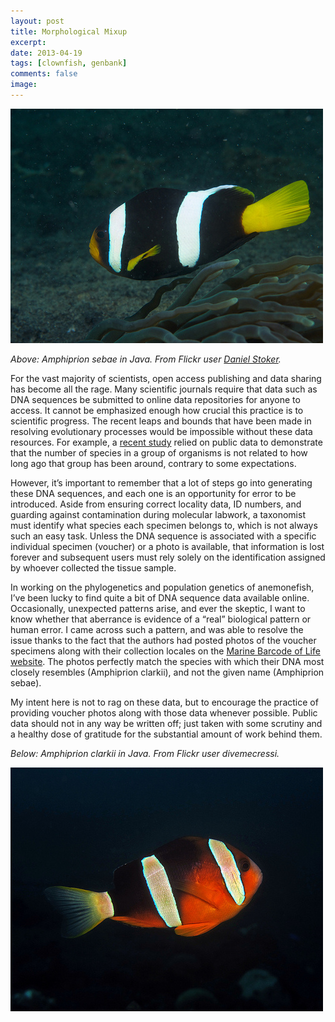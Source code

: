 ```yaml
---
layout: post
title: Morphological Mixup
excerpt: 
date: 2013-04-19
tags: [clownfish, genbank]
comments: false
image: 
---
```


![Amphiprion sebae](/images/sebae-8205779846_fbb9cfa458.jpeg)

*Above: _Amphiprion sebae_ in Java. From Flickr user [Daniel Stoker](https://www.flickr.com/photos/danielstoker/8205779846/in/set-72157632061919395).*

For the vast majority of scientists, open access publishing and data sharing has become all the rage. Many scientific journals require that data such as DNA sequences be submitted to online data repositories for anyone to access. It cannot be emphasized enough how crucial this practice is to scientific progress. The recent leaps and bounds that have been made in resolving evolutionary processes would be impossible without these data resources. For example, a [recent study](http://journals.plos.org/plosbiology/article?id=10.1371/journal.pbio.1001381) relied on public data to demonstrate that the number of species in a group of organisms is not related to how long ago that group has been around, contrary to some expectations.

However, it’s important to remember that a lot of steps go into generating these DNA sequences, and each one is an opportunity for error to be introduced. Aside from ensuring correct locality data, ID numbers, and guarding against contamination during molecular labwork, a taxonomist must identify what species each specimen belongs to, which is not always such an easy task. Unless the DNA sequence is associated with a specific individual specimen (voucher) or a photo is available, that information is lost forever and subsequent users must rely solely on the identification assigned by whoever collected the tissue sample.

In working on the phylogenetics and population genetics of anemonefish, I’ve been lucky to find quite a bit of DNA sequence data available online. Occasionally, unexpected patterns arise, and ever the skeptic, I want to know whether that aberrance is evidence of a “real” biological pattern or human error. I came across such a pattern, and was able to resolve the issue thanks to the fact that the authors had posted photos of the voucher specimens along with their collection locales on the [Marine Barcode of Life website](http://www.marinebarcoding.org/species/region/1/id/10537). The photos perfectly match the species with which their DNA most closely resembles (Amphiprion clarkii), and not the given name (Amphiprion sebae).

My intent here is not to rag on these data, but to encourage the practice of providing voucher photos along with those data whenever possible. Public data should not in any way be written off; just taken with some scrutiny and a healthy dose of gratitude for the substantial amount of work behind them.

*Below: Amphiprion clarkii in Java. From Flickr user divemecressi.*

![Amphiprion clarkii](/images/clarkii-5603328821_d9c487e03c.jpg)